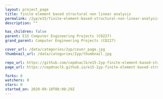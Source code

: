 ```yaml
---
layout: project_page
title: finite element based structural non linear analysis
permalink: /2yp/e15/finite-element-based-structural-non-linear-analysis
description: ""

has_children: false
parent: E15 Computer Engineering Projects (CO227)
grand_parent: Computer Engineering Projects (CO227)

cover_url: /data/categories/2yp/cover_page.jpg
thumbnail_url: /data/categories/2yp/thumbnail.jpg

repo_url: https://github.com/cepdnaclk/e15-2yp-finite-element-based-structural-non-linear-analysis
page_url: https://cepdnaclk.github.io/e15-2yp-finite-element-based-structural-non-linear-analysis

forks: 0
watchers: 0
stars: 0
started_on: 2020-09-10T08:08:29Z
---
```



